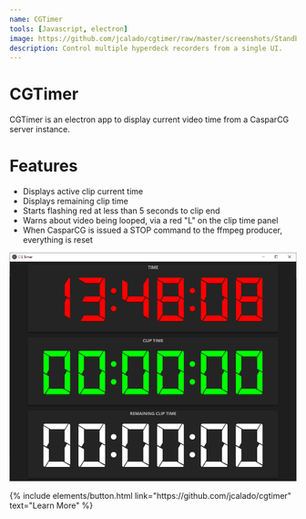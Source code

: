 ```yaml
---
name: CGTimer
tools: [Javascript, electron]
image: https://github.com/jcalado/cgtimer/raw/master/screenshots/Standby.png
description: Control multiple hyperdeck recorders from a single UI.
---
```


# CGTimer

CGTimer is an electron app to display current video time from a CasparCG server instance.  

# Features

 - Displays active clip current time
 - Displays remaining clip time
 - Starts flashing red at less than 5 seconds to clip end
 - Warns about video being looped, via a red "L" on the clip time panel
 - When CasparCG is issued a STOP command to the ffmpeg producer, everything is reset

![preview](https://github.com/jcalado/cgtimer/raw/master/screenshots/Standby.png)

<p class="text-center">
{% include elements/button.html link="https://github.com/jcalado/cgtimer" text="Learn More" %}
</p>

